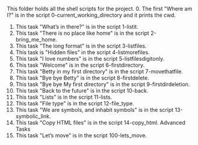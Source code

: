 This folder holds all the shell scripts for the project.
0. The first "Where am I?" is in the script 0-current_working_directory and it prints the cwd.
1. This task "What’s in there?" is in the script 1-listit.
2. This task "There is no place like home" is in the script 2-bring_me_home.
3. This task "The long format" is in the script 3-listfiles.
4. This task is "Hidden files" in the script 4-listmorefiles.
5. This task "I love numbers" is in the script 5-listfilesdigitonly.
6. This task "Welcome" is in the script 6-firstdirectory.
7. This task "Betty in my first directory" is in the script 7-movethatfile.
8. This task "Bye bye Betty" is in the script 8-firstdelete.
9. This task "Bye bye My first directory" is in the script 9-firstdirdeletion.
10. This task "Back to the future" is in the script 10-back.
11. This task "Lists" is in the script 11-lists.
12. This task "File type" is in the script 12-file_type.
13. This task "We are symbols, and inhabit symbols" is in the script 13-symbolic_link.
14. This task "Copy HTML files" is in the script 14-copy_html.
Advanced Tasks
15. This task "Let’s move" is in the script 100-lets_move.
